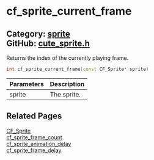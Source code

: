 [](../header.md ':include')

# cf_sprite_current_frame

Category: [sprite](/api_reference?id=sprite)  
GitHub: [cute_sprite.h](https://github.com/RandyGaul/cute_framework/blob/master/include/cute_sprite.h)  
---

Returns the index of the currently playing frame.

```cpp
int cf_sprite_current_frame(const CF_Sprite* sprite)
```

Parameters | Description
--- | ---
sprite | The sprite.

## Related Pages

[CF_Sprite](/sprite/cf_sprite.md)  
[cf_sprite_frame_count](/sprite/cf_sprite_frame_count.md)  
[cf_sprite_animation_delay](/sprite/cf_sprite_animation_delay.md)  
[cf_sprite_frame_delay](/sprite/cf_sprite_frame_delay.md)  

